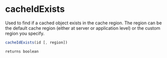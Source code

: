 # cacheIdExists

Used to find if a cached object exists in the cache region. The region can be the default cache region (either at server or application level) or the custom region you specify.

```javascript
cacheIdExists(id [, region])
```

```javascript
returns boolean
```
